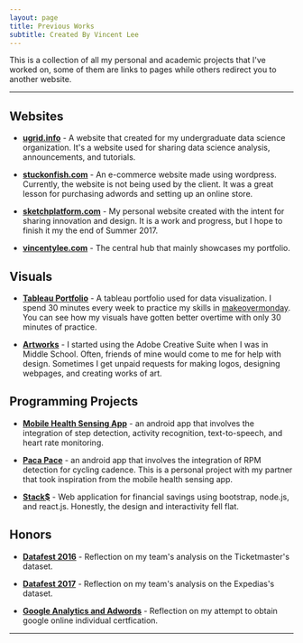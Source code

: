 ```yaml
---
layout: page
title: Previous Works
subtitle: Created By Vincent Lee
---
```


This is a collection of all my personal and academic projects that I've worked on, some of them are links to pages while others redirect you to another website.

---

## Websites

- **[ugrid.info](http://ugrid.info)** - A website that created for my undergraduate data science organization. It's a website used for sharing data science analysis, announcements, and tutorials. 

- **[stuckonfish.com](#)** - An e-commerce website made using wordpress. Currently, the website is not being used by the client. It was a great lesson for purchasing adwords and setting up an online store.

- **[sketchplatform.com](https://www.sketchplatform.com)** - My personal website created with the intent for sharing innovation and design. It is a work and progress, but I hope to finish it my the end of Summer 2017.

- **[vincentylee.com](http://www.vincentylee.com/)** - The central hub that mainly showcases my portfolio.

## Visuals

- **[Tableau Portfolio](http://ugrid.info)** - A tableau portfolio used for data visualization. I spend 30 minutes every week to practice my skills in [makeovermonday](http://www.makeovermonday.co.uk). You can see how my visuals have gotten better overtime with only 30 minutes of practice.

- **[Artworks](#)** - I started using the Adobe Creative Suite when I was in Middle School. Often, friends of mine would come to me for help with design. Sometimes I get unpaid requests for making logos, designing webpages, and creating works of art.

## Programming Projects

- **[Mobile Health Sensing App](#)** - an android app that involves the integration of step detection, activity recognition, text-to-speech, and heart rate monitoring.

- **[Paca Pace](#)** - an android app that involves the integration of RPM detection for cycling cadence. This is a personal project with my partner that took inspiration from the mobile health sensing app.

- **[Stack$](#)** - Web application for financial savings using bootstrap, node.js, and react.js. Honestly, the design and interactivity fell flat. 

## Honors

- **[Datafest 2016](#)** - Reflection on my team's analysis on the Ticketmaster's dataset.

- **[Datafest 2017](#)** - Reflection on my team's analysis on the Expedias's dataset.

- **[Google Analytics and Adwords](#)** - Reflection on my attempt to obtain google online individual certfication.


---

